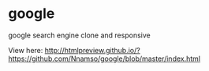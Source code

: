 google
======

google search engine clone and responsive 

View here: http://htmlpreview.github.io/?https://github.com/Nnamso/google/blob/master/index.html
